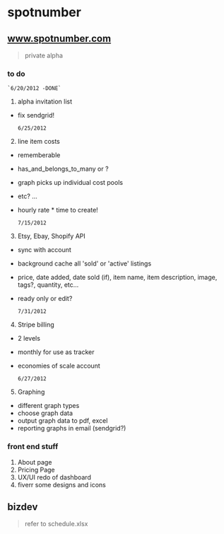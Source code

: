 # spotnumber #
## www.spotnumber.com ##
> private alpha

### to do ###

	`6/20/2012 -DONE`
	
1. alpha invitation list
- fix sendgrid!

	`6/25/2012`
	
2. line item costs
- rememberable
- has_and_belongs_to_many or ?
- graph picks up individual cost pools
- etc? ...
- hourly rate * time to create!

	`7/15/2012`
	
3. Etsy, Ebay, Shopify API
- sync with account
- background cache all 'sold' or 'active' listings
- price, date added, date sold (if), item name, item description, image, tags?, quantity, etc...
- ready only or edit?

	`7/31/2012`
	
4. Stripe billing
- 2 levels
- monthly for use as tracker
- economies of scale account

	`6/27/2012`
	
5. Graphing
- different graph types
- choose graph data
- output graph data to pdf, excel
- reporting graphs in email (sendgrid?)

### front end stuff ###

1. About page
2. Pricing Page
3. UX/UI redo of dashboard
4. fiverr some designs and icons

## bizdev ## 
> refer to schedule.xlsx

